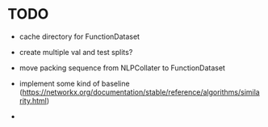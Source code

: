 # TODO

* cache directory for FunctionDataset
* create multiple val and test splits?
* move packing sequence from NLPCollater to FunctionDataset

* implement some kind of baseline (https://networkx.org/documentation/stable/reference/algorithms/similarity.html)
*

